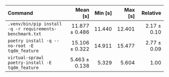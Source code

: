 | Command | Mean [s] | Min [s] | Max [s] | Relative |
|:---|---:|---:|---:|---:|
| `.venv/bin/pip install -q -r requirements-benchmark.txt` | 11.877 ± 0.486 | 11.440 | 12.401 | 2.17 ± 0.10 |
| `poetry install -q --no-root -E tqdm_feature` | 15.106 ± 0.322 | 14.911 | 15.477 | 2.77 ± 0.09 |
| `virtual-sprawl poetry-install -E tqdm_feature` | 5.463 ± 0.138 | 5.329 | 5.604 | 1.00 |
